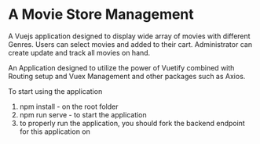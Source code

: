 # A Movie Store Management

A Vuejs application designed to display wide array of movies with different Genres. Users can select movies and added to their cart. Administrator can create update and track all movies on hand.

An Application designed to utilize the power of Vuetify combined with Routing setup and Vuex Management and other packages such as Axios.

To start using the application

1. npm install - on the root folder
2. npm run serve - to start the application
3. to properly run the application, you should fork the backend endpoint for this application on 
